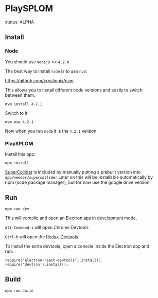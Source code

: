 # PlaySPLOM

status: ALPHA

## Install

### Node

You should use `nodejs` >= `4.2.0`

The best way to install `node` is to use `nvm`:

https://github.com/creationix/nvm

This allows you to install different node versions and easily to switch between them.

    nvm install 4.2.1

Switch to it:

    nvm use 4.2.1

Now when you run `node` it is the `4.2.1` version

### PlaySPLOM

Install this app:

    npm install

[SuperCollider](https://supercollider.github.io) is included by manually putting a prebuilt version into `app/vendor/supercollider`
Later on this will be installable automatically by npm (node package manager), but for now use the google drive version.

## Run

    npm run dev

This will compile and open an Electron app in development mode.


`Alt-Command-i` will open Chrome Devtools

`Ctrl-h` will open the [Redux-Devtools](https://github.com/gaearon/redux-devtools)

To install the extra devtools, open a console inside the Electron app and run:

```
require('electron-react-devtools').install();
require('devtron').install();
```

## Build

    npm run build
